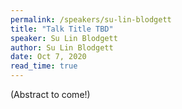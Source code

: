 ```yaml
---
permalink: /speakers/su-lin-blodgett
title: "Talk Title TBD"
speaker: Su Lin Blodgett
author: Su Lin Blodgett
date: Oct 7, 2020
read_time: true
---
```


(Abstract to come!)


